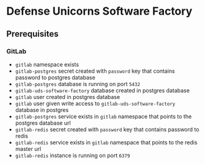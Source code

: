 # Defense Unicorns Software Factory

## Prerequisites

### GitLab

- `gitlab` namespace exists
- `gitlab-postgres` secret created with `password` key that contains password to postgres database
- `gitlab-postgres` database is running on port `5432`
- `gitlab-uds-software-factory` database created in postgres database
- `gitlab` user created in postgres database
- `gitlab` user given write access to `gitlab-uds-software-factory` database in postgres
- `gitlab-postgres` service exists in `gitlab` namespace that points to the postgres database url
- `gitlab-redis` secret created with `password` key that contains password to redis
- `gitlab-redis` service exists in `gitlab` namespace that points to the redis master url
- `gitlab-redis` instance is running on port `6379`